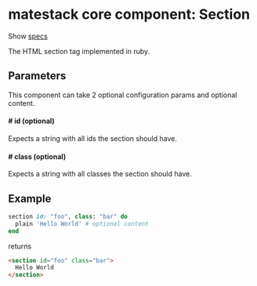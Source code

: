 # matestack core component: Section

Show [specs](../../spec/usage/components/section_spec.rb)

The HTML section tag implemented in ruby.

## Parameters

This component can take 2 optional configuration params and optional content.

#### # id (optional)
Expects a string with all ids the section should have.

#### # class (optional)
Expects a string with all classes the section should have.

## Example

```ruby
section id: "foo", class: "bar" do
  plain 'Hello World' # optional content
end
```

returns

```html
<section id="foo" class="bar">
  Hello World
</section>
```
